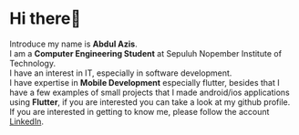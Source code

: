 # Hi there👋

Introduce my name is **Abdul Azis**.\
I am a **Computer Engineering Student** at Sepuluh Nopember Institute of Technology.\
I have an interest in IT, especially in software development.\
I have expertise in **Mobile Development** especially flutter, besides that I have a few examples of small projects that I made android/ios applications using **Flutter**, if you are interested you can take a look at my github profile.\
If you are interested in getting to know me, please follow the account [LinkedIn](https://www.linkedin.com/in/abdul-azis-150139210/).
